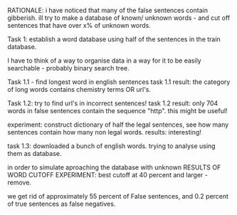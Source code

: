 RATIONALE: i have noticed that many of the false sentences contain gibberish. ill try to make a database of known/ unknown words - and cut off sentences that have over x% of unknown words.

Task 1: establish a word database using half of the sentences in the train database.

I have to think of a way to organise data in a way for it to be easily searchable - probably binary search tree.

Task 1.1 - find longest word in english sentences
task 1.1 result: the category of long words contains chemistry terms OR url's.

Task 1.2: try to find url's in incorrect sentences!
task 1.2 result: only 704 words in false sentences contain the sequence "http". this might be useful!

experiment: construct dictionary of half the legal sentences, see how many sentences contain how many non legal words.
results: interesting!

task 1.3: downloaded a bunch of english words. trying to analyse using them as database.

in order to simulate aproaching the database with unknown 
RESULTS OF WORD CUTOFF EXPERIMENT:
best cutoff at 40 percent and larger - remove.

we get rid of approximately 55 percent of False sentences, and 0.2 percent of true sentences as false negatives.